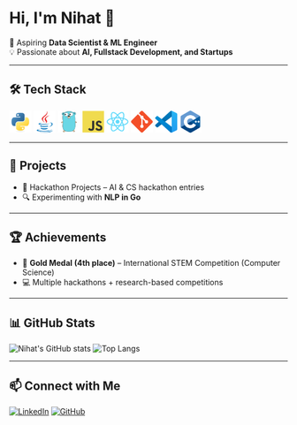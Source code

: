 # Hi, I'm Nihat 👋

🚀 Aspiring **Data Scientist & ML Engineer**  
💡 Passionate about **AI, Fullstack Development, and Startups**  

---

## 🛠️ Tech Stack
<p>
  <img src="https://raw.githubusercontent.com/devicons/devicon/master/icons/python/python-original.svg" width="40"/> 
  <img src="https://raw.githubusercontent.com/devicons/devicon/master/icons/java/java-original.svg" width="40"/>
  <img src="https://raw.githubusercontent.com/devicons/devicon/master/icons/go/go-original.svg" width="40"/>
  <img src="https://raw.githubusercontent.com/devicons/devicon/master/icons/javascript/javascript-original.svg" width="40"/>
  <img src="https://raw.githubusercontent.com/devicons/devicon/master/icons/react/react-original.svg" width="40"/>
  <img src="https://raw.githubusercontent.com/devicons/devicon/master/icons/git/git-original.svg" width="40"/>
  <img src="https://raw.githubusercontent.com/devicons/devicon/master/icons/vscode/vscode-original.svg" width="40"/>
  <img src="https://raw.githubusercontent.com/devicons/devicon/master/icons/cplusplus/cplusplus-original.svg" width="40"/>
</p>

---

## 📌 Projects
- 🤖 Hackathon Projects – AI & CS hackathon entries  
- 🔍 Experimenting with **NLP in Go**  

---

## 🏆 Achievements
- 🥇 **Gold Medal (4th place)** – International STEM Competition (Computer Science)  
- 💻 Multiple hackathons + research-based competitions  

---

## 📊 GitHub Stats
![Nihat's GitHub stats](https://github-readme-stats.vercel.app/api?username=NihatMursalli&show_icons=true&theme=tokyonight)
![Top Langs](https://github-readme-stats.vercel.app/api/top-langs/?username=NihatMursalli&layout=compact&theme=tokyonight)

---

## 📫 Connect with Me
[![LinkedIn](https://img.shields.io/badge/LinkedIn-0A66C2?style=for-the-badge&logo=linkedin&logoColor=white)]([https://linkedin.com/in/YOUR-LINK](https://www.linkedin.com/in/nihat-m-198261350/))  
[![GitHub](https://img.shields.io/badge/GitHub-181717?style=for-the-badge&logo=github&logoColor=white)]([https://github.com/YOUR-USERNAME](https://github.com/NihatMursalli))  

